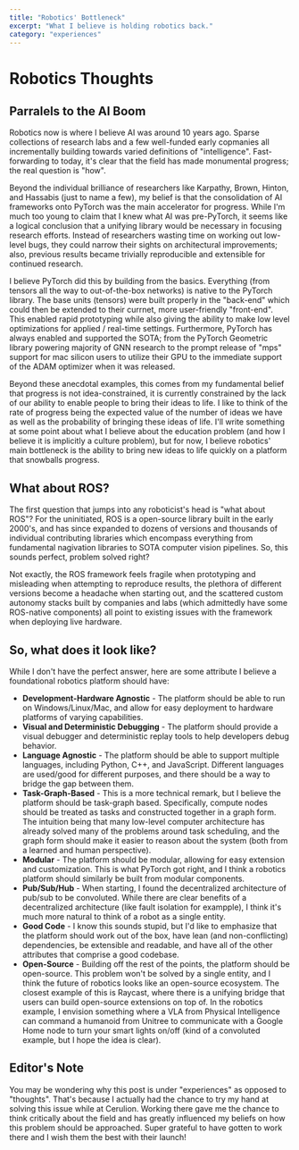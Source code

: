 ```yaml
---
title: "Robotics' Bottleneck"
excerpt: "What I believe is holding robotics back."
category: "experiences"
---
```

# Robotics Thoughts

## Parralels to the AI Boom 

Robotics now is where I believe AI was around 10 years ago. Sparse collections of research labs and a few well-funded early copmanies all incrementally building towards varied definitions of "intelligence". Fast-forwarding to today, it's clear that the field has made monumental progress; the real question is "how". 

Beyond the individual brilliance of researchers like Karpathy, Brown, Hinton, and Hassabis (just to name a few), my belief is that the consolidation of AI frameworks onto PyTorch was the main accelerator for progress. While I'm much too young to claim that I knew what AI was pre-PyTorch, it seems like a logical conclusion that a unifying library would be necessary in focusing research efforts. Instead of researchers wasting time on working out low-level bugs, they could narrow their sights on architectural improvements; also, previous results became trivially reproducible and extensible for continued research. 

I believe PyTorch did this by building from the basics. Everything (from tensors all the way to out-of-the-box networks) is native to the PyTorch library. The base units (tensors) were built properly in the "back-end" which could then be extended to their currnet, more user-friendly "front-end". This enabled rapid prototyping while also giving the ability to make low level optimizations for applied / real-time settings. Furthermore, PyTorch has always enabled and supported the SOTA; from the PyTorch Geometric library powering majority of GNN research to the prompt release of "mps" support for mac silicon users to utilize their GPU to the immediate support of the ADAM optimizer when it was released. 

Beyond these anecdotal examples, this comes from my fundamental belief that progress is not idea-constrained, it is currently constrained by the lack of our ability to enable people to bring their ideas to life. I like to think of the rate of progress being the expected value of the number of ideas we have as well as the probability of bringing these ideas of life. I'll write something at some point about what I believe about the education problem (and how I believe it is implicitly a culture problem), but for now, I believe robotics' main bottleneck is the ability to bring new ideas to life quickly on a platform that snowballs progress. 

## What about ROS? 

The first question that jumps into any roboticist's head is "what about ROS"? For the uninitiated, ROS is a open-source library built in the early 2000's, and has since expanded to dozens of versions and thousands of individual contributing libraries which encompass everything from fundamental nagivation libraries to SOTA computer vision pipelines. So, this sounds perfect, problem solved right? 

Not exactly, the ROS framework feels fragile when prototyping and misleading when attempting to reproduce results, the plethora of different versions become a headache when starting out, and the scattered custom autonomy stacks built by companies and labs (which admittedly have some ROS-native components) all point to existing issues with the framework when deploying live hardware. 

## So, what does it look like? 

While I don't have the perfect answer, here are some attribute I believe a foundational robotics platform should have:

* **Development-Hardware Agnostic** - The platform should be able to run on Windows/Linux/Mac, and allow for easy deployment to hardware platforms of varying capabilities.
* **Visual and Deterministic Debugging** - The platform should provide a visual debugger and deterministic replay tools to help developers debug behavior.
* **Language Agnostic** - The platform should be able to support multiple languages, including Python, C++, and JavaScript. Different languages are used/good for different purposes, and there should be a way to bridge the gap between them.
* **Task-Graph-Based** - This is a more technical remark, but I believe the platform should be task-graph based. Specifically, compute nodes should be treated as tasks and constructed together in a graph form. The intuition being that many low-level computer architecture has already solved many of the problems around task scheduling, and the graph form should make it easier to reason about the system (both from a learned and human perspective).
* **Modular** - The platform should be modular, allowing for easy extension and customization. This is what PyTorch got right, and I think a robotics platform should similarly be built from modular components.
* **Pub/Sub/Hub** - When starting, I found the decentralized architecture of pub/sub to be convoluted. While there are clear benefits of a decentralized architecture (like fault isolation for exampple), I think it's much more natural to think of a robot as a single entity. 
* **Good Code** - I know this sounds stupid, but I'd like to emphasize that the platform should work out of the box, have lean (and non-conflicting) dependencies, be extensible and readable, and have all of the other attributes that comprise a good codebase.
* **Open-Source** - Building off the rest of the points, the platform should be open-source. This problem won't be solved by a single entity, and I think the future of robotics looks like an open-source ecosystem. The closest example of this is Raycast, where there is a unifying bridge that users can build open-source extensions on top of. In the robotics example, I envision something where a VLA from Physical Intelligence can command a humanoid from Unitree to communicate with a Google Home node to turn your smart lights on/off (kind of a convoluted example, but I hope the idea is clear). 

## Editor's Note 

You may be wondering why this post is under "experiences" as opposed to "thoughts". That's because I actually had the chance to try my hand at solving this issue while at Cerulion. Working there gave me the chance to think critically about the field and has greatly influenced my beliefs on how this problem should be approached. Super grateful to have gotten to work there and I wish them the best with their launch! 